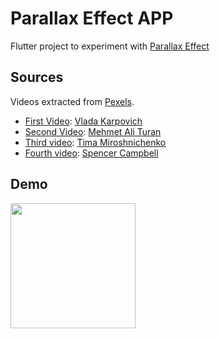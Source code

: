 # Parallax Effect APP

Flutter project to experiment with [Parallax Effect](https://docs.flutter.dev/cookbook/effects/parallax-scrolling#:~:text=A%20parallax%20scrolling%20effect%20is,background%20image%20slides%20slightly%20upward) 

## Sources
Videos extracted from [Pexels](https://www.pexels.com/es-es/buscar/videos/landscapes/?orientation=portrait).


- [First Video](https://www.pexels.com/es-es/video/carretera-paisaje-puesta-de-sol-persona-8045821/): [Vlada Karpovich](https://www.pexels.com/es-es/@vlada-karpovich/)
- [Second Video](https://www.pexels.com/es-es/video/madera-paisaje-naturaleza-hombre-5512609/): [Mehmet Ali Turan](https://www.pexels.com/es-es/@mehmetalituran/)
- [Third video](https://www.pexels.com/es-es/video/mar-paisaje-naturaleza-cielo-6010489/): [Tima Miroshnichenko](https://www.pexels.com/es-es/@tima-miroshnichenko/)
- [Fourth video](https://www.pexels.com/es-es/video/paisaje-naturaleza-agua-puente-7297870/): [Spencer Campbell](https://www.pexels.com/es-es/@mrcampbellrocks/)

## Demo
<img src="https://github.com/IvanLpJc/Flutter-ParallaxEffectApp/blob/main/demo-parallax.gif" width=200px> 

